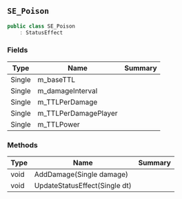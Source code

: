 ## `SE_Poison`

```csharp
public class SE_Poison
    : StatusEffect

```

### Fields

| Type | Name | Summary | 
| --- | --- | --- | 
| Single | m_baseTTL |  | 
| Single | m_damageInterval |  | 
| Single | m_TTLPerDamage |  | 
| Single | m_TTLPerDamagePlayer |  | 
| Single | m_TTLPower |  | 


### Methods

| Type | Name | Summary | 
| --- | --- | --- | 
| void | AddDamage(Single damage) |  | 
| void | UpdateStatusEffect(Single dt) |  | 


